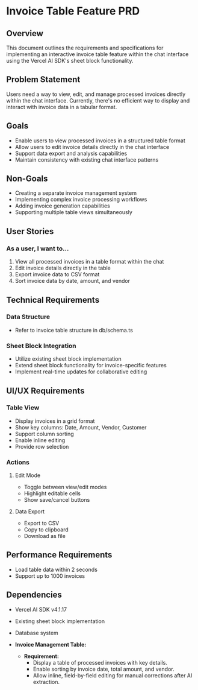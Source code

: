 # Invoice Table Feature PRD

## Overview
This document outlines the requirements and specifications for implementing an interactive invoice table feature within the chat interface using the Vercel AI SDK's sheet block functionality.

## Problem Statement
Users need a way to view, edit, and manage processed invoices directly within the chat interface. Currently, there's no efficient way to display and interact with invoice data in a tabular format.

## Goals
- Enable users to view processed invoices in a structured table format
- Allow users to edit invoice details directly in the chat interface
- Support data export and analysis capabilities
- Maintain consistency with existing chat interface patterns

## Non-Goals
- Creating a separate invoice management system
- Implementing complex invoice processing workflows
- Adding invoice generation capabilities
- Supporting multiple table views simultaneously

## User Stories

### As a user, I want to...
1. View all processed invoices in a table format within the chat
2. Edit invoice details directly in the table
4. Export invoice data to CSV format
5. Sort invoice data by date, amount, and vendor

## Technical Requirements

### Data Structure
- Refer to invoice table structure in db/schema.ts

### Sheet Block Integration
- Utilize existing sheet block implementation
- Extend sheet block functionality for invoice-specific features
- Implement real-time updates for collaborative editing


## UI/UX Requirements

### Table View
- Display invoices in a grid format
- Show key columns: Date, Amount, Vendor, Customer
- Support column sorting
- Enable inline editing
- Provide row selection

### Actions
1. Edit Mode
   - Toggle between view/edit modes
   - Highlight editable cells
   - Show save/cancel buttons

2. Data Export
   - Export to CSV
   - Copy to clipboard
   - Download as file

## Performance Requirements
- Load table data within 2 seconds
- Support up to 1000 invoices

## Dependencies
- Vercel AI SDK v4.1.17
- Existing sheet block implementation
- Database system

- **Invoice Management Table:**
  - **Requirement:**  
    - Display a table of processed invoices with key details.
    - Enable sorting by invoice date, total amount, and vendor.
    - Allow inline, field-by-field editing for manual corrections after AI extraction.